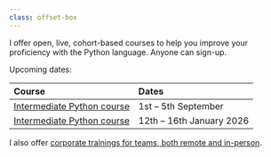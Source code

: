 ```yaml
---
class: offset-box
---
```


I offer open, live, cohort-based courses to help you improve your proficiency with the Python language.
Anyone can sign-up.

Upcoming dates:

| Course | Dates |
| :- | :- |
| [Intermediate Python course](#intermediate-python-course) | 1st – 5th September |
| [Intermediate Python course](#intermediate-python-course) | 12th – 16th January 2026 |

I also offer [corporate trainings for teams, both remote and in-person](/training).
